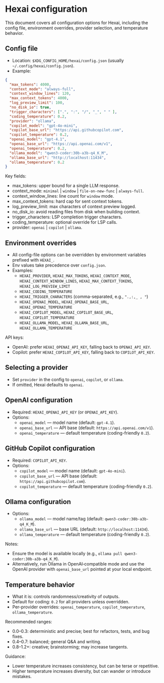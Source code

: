 # Hexai configuration

This document covers all configuration options for Hexai, including the config file,
environment overrides, provider selection, and temperature behavior.

## Config file

- Location: `$XDG_CONFIG_HOME/hexai/config.json` (usually `~/.config/hexai/config.json`).
- Example:

```json
{
  "max_tokens": 4000,
  "context_mode": "always-full",
  "context_window_lines": 120,
  "max_context_tokens": 4000,
  "log_preview_limit": 100,
  "no_disk_io": true,
  "trigger_characters": [".", ":", "/", "_", " " ],
  "coding_temperature": 0.2,
  "provider": "ollama",
  "copilot_model": "gpt-4o-mini",
  "copilot_base_url": "https://api.githubcopilot.com",
  "copilot_temperature": 0.2,
  "openai_model": "gpt-4.1",
  "openai_base_url": "https://api.openai.com/v1",
  "openai_temperature": 0.2,
  "ollama_model": "qwen3-coder:30b-a3b-q4_K_M",
  "ollama_base_url": "http://localhost:11434",
  "ollama_temperature": 0.2
}
```

Key fields:

- max_tokens: upper bound for a single LLM response.
- context_mode: `minimal` | `window` | `file-on-new-func` | `always-full`.
- context_window_lines: line count for `window` mode.
- max_context_tokens: hard cap for sent context tokens.
- log_preview_limit: max characters of context preview logged.
- no_disk_io: avoid reading files from disk when building context.
- trigger_characters: LSP completion trigger characters.
- coding_temperature: optional override for LSP calls.
- provider: `openai` | `copilot` | `ollama`.

## Environment overrides

- All config-file options can be overridden by environment variables prefixed with `HEXAI_`.
- Env values take precedence over `config.json`.
- Examples:
  - `HEXAI_PROVIDER`, `HEXAI_MAX_TOKENS`, `HEXAI_CONTEXT_MODE`, `HEXAI_CONTEXT_WINDOW_LINES`, `HEXAI_MAX_CONTEXT_TOKENS`, `HEXAI_LOG_PREVIEW_LIMIT`
  - `HEXAI_CODING_TEMPERATURE`
  - `HEXAI_TRIGGER_CHARACTERS` (comma-separated, e.g., `".,:,_ , "`)
  - `HEXAI_OPENAI_MODEL`, `HEXAI_OPENAI_BASE_URL`, `HEXAI_OPENAI_TEMPERATURE`
  - `HEXAI_COPILOT_MODEL`, `HEXAI_COPILOT_BASE_URL`, `HEXAI_COPILOT_TEMPERATURE`
  - `HEXAI_OLLAMA_MODEL`, `HEXAI_OLLAMA_BASE_URL`, `HEXAI_OLLAMA_TEMPERATURE`

API keys:

- OpenAI: prefer `HEXAI_OPENAI_API_KEY`, falling back to `OPENAI_API_KEY`.
- Copilot: prefer `HEXAI_COPILOT_API_KEY`, falling back to `COPILOT_API_KEY`.

## Selecting a provider

- Set `provider` in the config to `openai`, `copilot`, or `ollama`.
- If omitted, Hexai defaults to `openai`.

## OpenAI configuration

- Required: `HEXAI_OPENAI_API_KEY` (or `OPENAI_API_KEY`).
- Options:
  - `openai_model` — model name (default: `gpt-4.1`).
  - `openai_base_url` — API base (default: `https://api.openai.com/v1`).
  - `openai_temperature` — default temperature (coding-friendly `0.2`).

## GitHub Copilot configuration

- Required: `COPILOT_API_KEY`.
- Options:
  - `copilot_model` — model name (default: `gpt-4o-mini`).
  - `copilot_base_url` — API base (default: `https://api.githubcopilot.com`).
  - `copilot_temperature` — default temperature (coding-friendly `0.2`).

## Ollama configuration

- Options:
  - `ollama_model` — model name/tag (default: `qwen3-coder:30b-a3b-q4_K_M`).
  - `ollama_base_url` — base URL (default: `http://localhost:11434`).
  - `ollama_temperature` — default temperature (coding-friendly `0.2`).

Notes:

- Ensure the model is available locally (e.g., `ollama pull qwen3-coder:30b-a3b-q4_K_M`).
- Alternatively, run Ollama in OpenAI‑compatible mode and use the OpenAI provider with
  `openai_base_url` pointed at your local endpoint.

## Temperature behavior

- What it is: controls randomness/creativity of outputs.
- Default for coding: `0.2` for all providers unless overridden.
- Per-provider overrides: `openai_temperature`, `copilot_temperature`, `ollama_temperature`.

Recommended ranges:

- 0.0–0.3: deterministic and precise; best for refactors, tests, and bug fixes.
- 0.4–0.7: balanced; general Q&A and writing.
- 0.8–1.2+: creative; brainstorming; may increase tangents.

Guidance:

- Lower temperature increases consistency, but can be terse or repetitive.
- Higher temperature increases diversity, but can wander or introduce mistakes.
